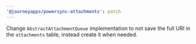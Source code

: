 ```yaml
---
'@journeyapps/powersync-attachments': patch
---
```


Change `AbstractAttachmentQueue` implementation to not save the full URI in the `attachments` table, instead create it when needed.
